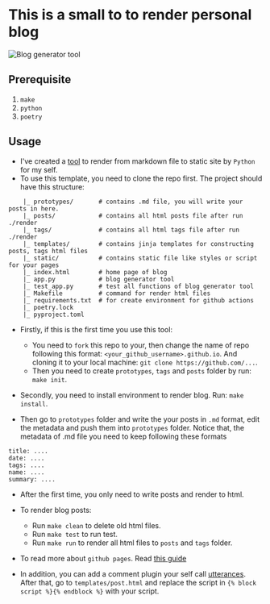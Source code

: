 # This is a small to to render personal blog

![Blog generator tool](https://github.com/tvph/tvph.github.io/actions/workflows/python-app.yml/badge.svg)

## Prerequisite

1. `make`
2. `python`
3. `poetry`

## Usage

* I've created a [tool](https://github.com/tvph/ssg) to render from markdown file to static site by `Python` for my self.
* To use this template, you need to clone the repo first. The project should have this structure:

```
    |_ prototypes/       # contains .md file, you will write your posts in here.
    |_ posts/            # contains all html posts file after run ./render
    |_ tags/             # contains all html tags file after run ./render
    |_ templates/        # contains jinja templates for constructing posts, tags html files
    |_ static/           # contains static file like styles or script for your pages
    |_ index.html        # home page of blog
    |_ app.py            # blog generator tool
    |_ test_app.py       # test all functions of blog generator tool
    |_ Makefile          # command for render html files
    |_ requirements.txt  # for create environment for github actions
    |_ poetry.lock
    |_ pyproject.toml

```

* Firstly, if this is the first time you use this tool:
    * You need to `fork` this repo to your, then change the name of repo following this format: `<your_github_username>.github.io`. And cloning it to your local machine: `git clone https://github.com/...`.
    * Then you need to create `prototypes`, `tags` and `posts` folder by run: `make init`.

* Secondly, you need to install environment to render blog. Run: `make install`.

* Then go to `prototypes` folder and write the your posts in `.md` format, edit the metadata and push them into `prototypes` folder. Notice that, the metadata of .md file you need to keep following these formats

```
title: ....
date: ....
tags: ....
name: ....
summary: ....
```
* After the first time, you only need to write posts and render to html.

* To render blog posts:

	* Run `make clean` to delete old html files.
	* Run `make test` to run test.
	* Run `make run` to render all html files to `posts` and `tags` folder.

* To read more about `github pages`. Read [this guide](https://pages.github.com/)

* In addition, you can add a comment plugin your self call [utterances](https://utteranc.es/?installation_id=19767855&setup_action=install). After that, go to
`templates/post.html` and replace the script in `{% block script %}{% endblock %}` with your script.
